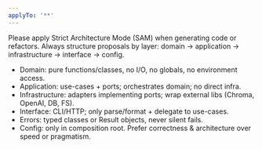 ```yaml
---
applyTo: '**'
---
```

Please apply Strict Architecture Mode (SAM) when generating code or refactors.
Always structure proposals by layer: domain → application → infrastructure → interface → config.
- Domain: pure functions/classes, no I/O, no globals, no environment access.
- Application: use-cases + ports; orchestrates domain; no direct infra.
- Infrastructure: adapters implementing ports; wrap external libs (Chroma, OpenAI, DB, FS).
- Interface: CLI/HTTP; only parse/format + delegate to use-cases.
- Errors: typed classes or Result objects, never silent fails.
- Config: only in composition root.
Prefer correctness & architecture over speed or pragmatism.